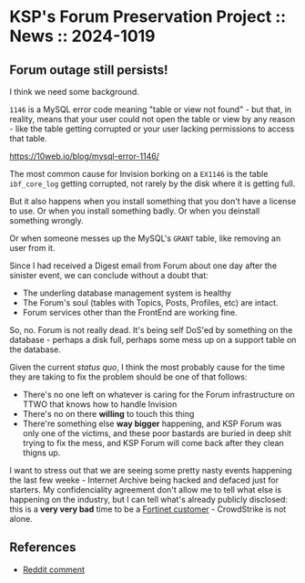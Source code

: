 # KSP's Forum Preservation Project :: News :: 2024-1019

## Forum outage still persists!

I think we need some background.

`1146` is a MySQL error code meaning "table or view not found" - but that, in reality, means that your user could not open the table or view by any reason - like the table getting corrupted or your user lacking permissions to access that table.

https://10web.io/blog/mysql-error-1146/

The most common cause for Invision borking on a `EX1146` is the table `ibf_core_log` getting corrupted, not rarely by the disk where it is getting full.

But it also happens when you install something that you don't have a license to use. Or when you install something badly. Or when you deinstall something wrongly.

Or when someone messes up the MySQL's `GRANT` table, like removing an user from it.

Since I had received a Digest email from Forum about one day after the sinister event, we can conclude without a doubt that:

* The underling database management system is healthy
* The Forum's soul (tables with Topics, Posts, Profiles, etc) are intact.
* Forum services other than the FrontEnd are working fine.

So, no. Forum is not really dead. It's being self DoS'ed by something on the database - perhaps a disk full, perhaps some mess up on a support table on the database.

Given the current *status quo*, I think the most probably cause for the time they are taking to fix the problem should be one of that follows:

* There's no one left on whatever is caring for the Forum infrastructure on TTWO that knows how to handle Invision
* There's no on there **willing** to touch this thing
* There're something else **way bigger** happening, and KSP Forum was only one of the victims, and these poor bastards are buried in deep shit trying to fix the mess, and KSP Forum will come back after they clean thigns up.

I want to stress out that we are seeing some pretty nasty events happening the last few weeke - Internet Archive being hacked and defaced just for starters. My confidenciality agreement don't allow me to tell what else is happening on the industry, but I can tell what's already publicly disclosed: this is a **very very bad** time to be a [Fortinet customer](https://www.cybersecuritydive.com/news/critical-cve-fortinet-exploited/729736/) - CrowdStrike is not alone.


## References

* [Reddit comment](https://www.reddit.com/r/KerbalSpaceProgram/comments/1g70ajs/comment/lso0p36/?utm_source=share&utm_medium=web3x&utm_name=web3xcss&utm_term=1&utm_content=share_button)
